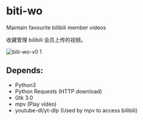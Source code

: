 # biti-wo
Maintain favourite bilibili member videos

收藏管理 bilibili 会员上传的视频。

![biti-wo-v0 1](https://user-images.githubusercontent.com/1501849/167299338-6bbd79de-2522-4e19-b65f-05ac1b0cf1bc.png)

## Depends:

* Python3
* Python Requests (HTTP download)
* Gtk 3.0
* mpv (Play video)
* youtube-dl/yt-dlp (Used by mpv to access bilibili)


